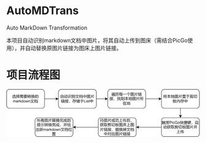 # AutoMDTrans

Auto MarkDown Transformation

本项目自动识别markdown文档中图片，将其自动上传到图床（需结合PicGo使用），并自动替换原图片链接为图床上图片链接。

# 项目流程图

![img](img/flow.png)
